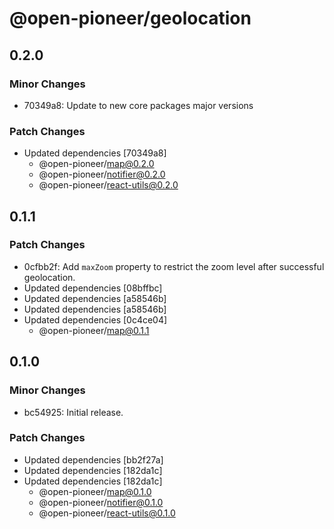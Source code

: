 # @open-pioneer/geolocation

## 0.2.0

### Minor Changes

-   70349a8: Update to new core packages major versions

### Patch Changes

-   Updated dependencies [70349a8]
    -   @open-pioneer/map@0.2.0
    -   @open-pioneer/notifier@0.2.0
    -   @open-pioneer/react-utils@0.2.0

## 0.1.1

### Patch Changes

-   0cfbb2f: Add `maxZoom` property to restrict the zoom level after successful geolocation.
-   Updated dependencies [08bffbc]
-   Updated dependencies [a58546b]
-   Updated dependencies [a58546b]
-   Updated dependencies [0c4ce04]
    -   @open-pioneer/map@0.1.1

## 0.1.0

### Minor Changes

-   bc54925: Initial release.

### Patch Changes

-   Updated dependencies [bb2f27a]
-   Updated dependencies [182da1c]
-   Updated dependencies [182da1c]
    -   @open-pioneer/map@0.1.0
    -   @open-pioneer/notifier@0.1.0
    -   @open-pioneer/react-utils@0.1.0
